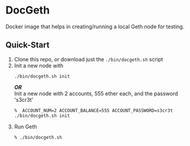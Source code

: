 # DocGeth

Docker image that helps in creating/running a local Geth node for testing.

## Quick-Start

 1. Clone this repo, or download just the `./bin/docgeth.sh` script
 2. Init a new node with  
    ```shell
    ./bin/docgeth.sh init
    ```  
    _**OR**_  
    Init a new node with 2 accounts, 555 ether each, and the password 's3cr3t'
    ```shell
    %  ACCOUNT_NUM=2 ACCOUNT_BALANCE=555 ACCOUNT_PASSWORD=s3cr3t ./bin/docgeth.sh init
    ```
 3. Run Geth  
    ```shell
    % ./bin/docgeth.sh
    ```

